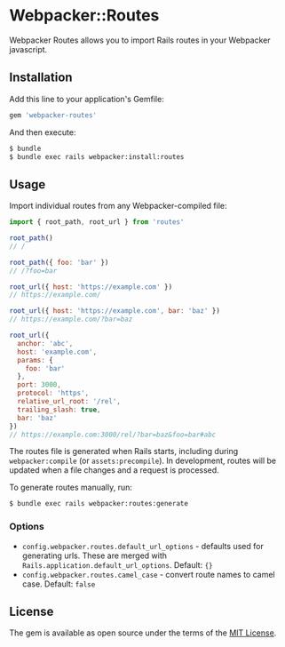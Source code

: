 # Webpacker::Routes
Webpacker Routes allows you to import Rails routes in your Webpacker javascript.

## Installation
Add this line to your application's Gemfile:

```ruby
gem 'webpacker-routes'
```

And then execute:
```bash
$ bundle
$ bundle exec rails webpacker:install:routes
```

## Usage
Import individual routes from any Webpacker-compiled file:

```javascript
import { root_path, root_url } from 'routes'

root_path()
// /

root_path({ foo: 'bar' })
// /?foo=bar

root_url({ host: 'https://example.com' })
// https://example.com/

root_url({ host: 'https://example.com', bar: 'baz' })
// https://example.com/?bar=baz

root_url({
  anchor: 'abc',
  host: 'example.com',
  params: {
    foo: 'bar'
  },
  port: 3000,
  protocol: 'https',
  relative_url_root: '/rel',
  trailing_slash: true,
  bar: 'baz'
})
// https://example.com:3000/rel/?bar=baz&foo=bar#abc
```

The routes file is generated when Rails starts, including during `webpacker:compile` (or `assets:precompile`).
In development, routes will be updated when a file changes and a request is processed.

To generate routes manually, run:
```bash
$ bundle exec rails webpacker:routes:generate
```

### Options

- `config.webpacker.routes.default_url_options` - defaults used for generating urls. These are merged with `Rails.application.default_url_options`. Default: `{}`
- `config.webpacker.routes.camel_case` - convert route names to camel case. Default: `false`

## License
The gem is available as open source under the terms of the [MIT License](https://opensource.org/licenses/MIT).
